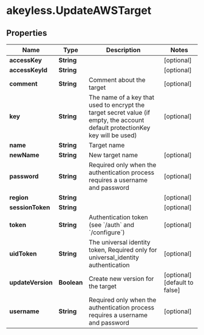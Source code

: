 # akeyless.UpdateAWSTarget

## Properties

Name | Type | Description | Notes
------------ | ------------- | ------------- | -------------
**accessKey** | **String** |  | [optional] 
**accessKeyId** | **String** |  | [optional] 
**comment** | **String** | Comment about the target | [optional] 
**key** | **String** | The name of a key that used to encrypt the target secret value (if empty, the account default protectionKey key will be used) | [optional] 
**name** | **String** | Target name | 
**newName** | **String** | New target name | [optional] 
**password** | **String** | Required only when the authentication process requires a username and password | [optional] 
**region** | **String** |  | [optional] 
**sessionToken** | **String** |  | [optional] 
**token** | **String** | Authentication token (see &#x60;/auth&#x60; and &#x60;/configure&#x60;) | [optional] 
**uidToken** | **String** | The universal identity token, Required only for universal_identity authentication | [optional] 
**updateVersion** | **Boolean** | Create new version for the target | [optional] [default to false]
**username** | **String** | Required only when the authentication process requires a username and password | [optional] 


